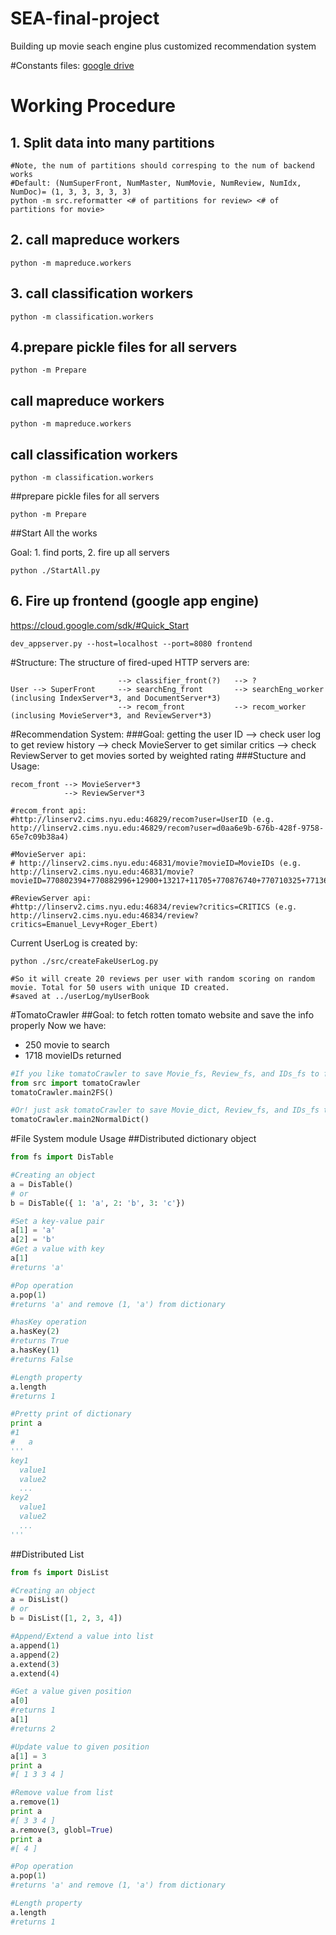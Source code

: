 # SEA-final-project
Building up movie seach engine plus customized recommendation system

#Constants files:
[google drive](https://drive.google.com/folderview?id=0BzG5zLRRrgKwfkFPVHE5ZUZ2WGVZM28wUXZqUzU5WmhuZ3ZFdURTMzNYNzJNeVN2T1dGWWM&usp=sharing)


# Working Procedure

## 1. Split data into many partitions
```
#Note, the num of partitions should corresping to the num of backend works
#Default: (NumSuperFront, NumMaster, NumMovie, NumReview, NumIdx, NumDoc)= (1, 3, 3, 3, 3, 3)
python -m src.reformatter <# of partitions for review> <# of partitions for movie>
```
## 2. call mapreduce workers
```
python -m mapreduce.workers
```
## 3. call classification workers
```
python -m classification.workers
```
## 4.prepare pickle files for all servers 
```
python -m Prepare
```
## call mapreduce workers
```
python -m mapreduce.workers

```
## call classification workers
```
python -m classification.workers

```
##prepare pickle files for all servers 
```
python -m Prepare

```

##Start All the works

Goal: 1. find ports, 2. fire up all servers
```
python ./StartAll.py
```

## 6. Fire up frontend (google app engine)
https://cloud.google.com/sdk/#Quick_Start
```
dev_appserver.py --host=localhost --port=8080 frontend
```

#Structure:
The structure of fired-uped HTTP servers are:
```
                        --> classifier_front(?)   --> ?
User --> SuperFront     --> searchEng_front       --> searchEng_worker (inclusing IndexServer*3, and DocumentServer*3)
                        --> recom_front           --> recom_worker (inclusing MovieServer*3, and ReviewServer*3)
```
#Recommendation System:
###Goal: getting the user ID --> check user log to get review history --> check MovieServer to get similar critics --> check ReviewServer to get movies sorted by weighted rating
###Stucture and Usage:
```
recom_front --> MovieServer*3
            --> ReviewServer*3

#recom_front api: 
#http://linserv2.cims.nyu.edu:46829/recom?user=UserID (e.g. http://linserv2.cims.nyu.edu:46829/recom?user=d0aa6e9b-676b-428f-9758-65e7c09b38a4)

#MovieServer api:
# http://linserv2.cims.nyu.edu:46831/movie?movieID=MovieIDs (e.g. http://linserv2.cims.nyu.edu:46831/movie?movieID=770802394+770882996+12900+13217+11705+770876740+770710325+771362322+533693794+348462568)

#ReviewServer api:
#http://linserv2.cims.nyu.edu:46834/review?critics=CRITICS (e.g. http://linserv2.cims.nyu.edu:46834/review?critics=Emanuel_Levy+Roger_Ebert)
```

Current UserLog is created by:
```
python ./src/createFakeUserLog.py

#So it will create 20 reviews per user with random scoring on random movie. Total for 50 users with unique ID created.  
#saved at ../userLog/myUserBook
```


#TomatoCrawler
##Goal: to fetch rotten tomato website and save the info properly
Now we have:
- 250 movie to search
- 1718 movieIDs returned
```python
#If you like tomatoCrawler to save Movie_fs, Review_fs, and IDs_fs to file system
from src import tomatoCrawler
tomatoCrawler.main2FS()

#Or! just ask tomatoCrawler to save Movie_dict, Review_fs, and IDs_fs to ./constants as pickle files
tomatoCrawler.main2NormalDict()
```


#File System module Usage
##Distributed dictionary object
```python
from fs import DisTable

#Creating an object
a = DisTable()
# or
b = DisTable({ 1: 'a', 2: 'b', 3: 'c'})

#Set a key-value pair
a[1] = 'a'
a[2] = 'b'
#Get a value with key
a[1]
#returns 'a'

#Pop operation
a.pop(1)
#returns 'a' and remove (1, 'a') from dictionary

#hasKey operation
a.hasKey(2)
#returns True
a.hasKey(1)
#returns False

#Length property
a.length
#returns 1

#Pretty print of dictionary
print a
#1
#   a
'''
key1
  value1
  value2
  ...
key2
  value1
  value2
  ...
'''
```

##Distributed List
```python
from fs import DisList

#Creating an object
a = DisList()
# or
b = DisList([1, 2, 3, 4])

#Append/Extend a value into list
a.append(1)
a.append(2)
a.extend(3)
a.extend(4)

#Get a value given position
a[0]
#returns 1
a[1]
#returns 2

#Update value to given position
a[1] = 3
print a
#[ 1 3 3 4 ]

#Remove value from list
a.remove(1)
print a
#[ 3 3 4 ]
a.remove(3, globl=True)
print a
#[ 4 ]

#Pop operation
a.pop(1)
#returns 'a' and remove (1, 'a') from dictionary

#Length property
a.length
#returns 1
```
